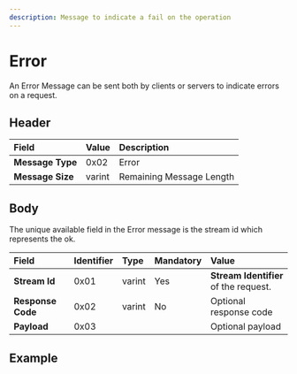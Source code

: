 ```yaml
---
description: Message to indicate a fail on the operation
---
```


# Error

An Error Message can be sent both by clients or servers to indicate errors on a request. 

## Header

| Field | Value | Description |
| :--- | :--- | :--- |
| **Message Type** | 0x02 | Error |
| **Message Size** | varint | Remaining Message Length |

## Body

The unique available field in the Error message is the stream id which represents the ok.

| Field | Identifier | Type | Mandatory | Value |
| :--- | :--- | :--- | :--- | :--- |
| **Stream Id** | 0x01 | varint | Yes | **Stream Identifier** of the request. |
| **Response Code** | 0x02 | varint | No | Optional response code |
| **Payload** | 0x03 |  |  | Optional payload |

## Example

